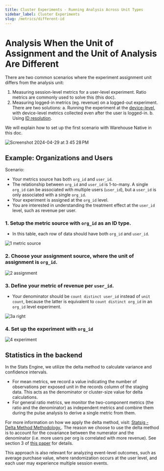 ```yaml
---
title: Cluster Experiments - Running Analysis Across Unit Types
sidebar_label: Cluster Experiments
slug: /metrics/different-id
---
```


# Analysis When the Unit of Assignment and the Unit of Analysis Are Different

There are two common scenarios where the experiment assignment unit differs from the analysis unit:

1. Measuring session-level metrics for a user-level experiment. Ratio metrics are commonly used to solve this (this doc).
2. Measuring logged-in metrics (eg. revenue) on a logged-out experiment. There are two solutions:
   a. Running the experiment at the [device-level](/experiments-basics/experimentation-fundamentals#other-stable-identifiers), with device-level metrics collected even after the user is logged-in.
   b. Using [ID resolution](https://docs.statsig.com/statsig-warehouse-native/features/id-resolution).

We will explain how to set up the first scenario with Warehouse Native in this doc.

![Screenshot 2024-04-29 at 3 45 28 PM](https://github.com/statsig-io/docs/assets/139815787/0b75615f-2b66-44f4-b6e0-e0bd3e555199)

## Example: Organizations and Users

Scenario:

- Your metrics source has both `org_id` and `user_id`.
- The relationship between `org_id` and `user_id` is 1-to-many. A single `org_id` can be associated with multiple users (`user_id`), but a `user_id` is only associated with a single `org_id`.
- Your experiment is assigned at the `org_id` level.
- You are interested in understanding the treatment effect at the `user_id` level, such as revenue per user.

### 1. Setup the metric source with `org_id` as an ID type.

- In this table, each row of data should have both `org_id` and `user_id`.

![1 metric source](https://github.com/statsig-io/docs/assets/139815787/a99a4577-8be5-4001-ac4d-2297f3b2fff0)

### 2. Choose your assignment source, where the unit of assignment is `org_id`.

![2 assignment](https://github.com/statsig-io/docs/assets/139815787/16472cd7-1aa1-44a2-9a6b-0f789ac5308e)

### 3. Define your metric of revenue per `user_id`.

- Your denominator should be `count distinct user_id` instead of `unit count`, because the latter is equivalent to `count distinct org_id` in an `org_id` level experiment.

![3a right](https://github.com/statsig-io/docs/assets/139815787/ca4c9076-28e1-4cf8-8aa1-2127def7d771)

### 4. Set up the experiment with `org_id`

![4 experiment](https://github.com/statsig-io/docs/assets/139815787/02f9c6bb-0b32-4caf-a529-5bacc2a56d44)

## Statistics in the backend

In the Stats Engine, we utilize the delta method to calculate variance and confidence intervals.

- For mean metrics, we record a value indicating the number of observations per exposed unit in the records column of the staging data. This acts as the denominator or cluster-size value for delta calculations.
- For general ratio metrics, we monitor the two-component metrics (the ratio and the denominator) as independent metrics and combine them during the pulse analysis to derive a single metric from them.

For more information on how we apply the delta method, visit: [Statsig - Delta Method Methodology.](https://docs.statsig.com/stats-engine/methodologies/delta-method). The reason we choose to use the delta method is to account for the covariance between the numerator and the denominator (i.e. more users per org is correlated with more revenue). See section 3 of [this paper](https://alexdeng.github.io/public/files/kdd2018-dm.pdf) for details.

This approach is also relevant for analyzing event-level outcomes, such as average purchase value, where randomization occurs at the user level, and each user may experience multiple session events.
